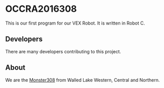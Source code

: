 # OCCRA2016308

This is our first program for our VEX Robot. It is written in Robot C.

## Developers

There are many developers contributing to this project.

## About

We are the [Monster308](http://www.monsters308.org/) from Walled Lake Western, Central and Northern.
